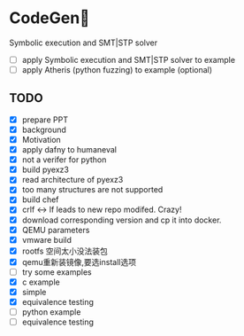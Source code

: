 # CodeGen📖
Symbolic execution and SMT|STP solver
- [ ] apply Symbolic execution and SMT|STP solver to example
- [ ] apply Atheris (python fuzzing) to example (optional)
## TODO
- [x] prepare PPT
 - [x] background
 - [x] Motivation
- [x] apply dafny to humaneval
 - [x] not a verifer for python
- [x] build pyexz3
 - [x] read architecture of pyexz3
 - [x] too many structures are not supported
- [x] build chef
 - [x] crlf <-> lf leads to new repo modifed. Crazy!
 - [x] download corresponding version and cp it into docker.
 - [x] QEMU parameters
 - [x] vmware build
  - [x] rootfs 空间太小没法装包
  - [x] qemu重新装镜像,要选install选项
- [ ] try some examples
 - [x] c example
  - [x] simple
  - [x] equivalence testing
 - [ ] python example
  - [ ] equivalence testing